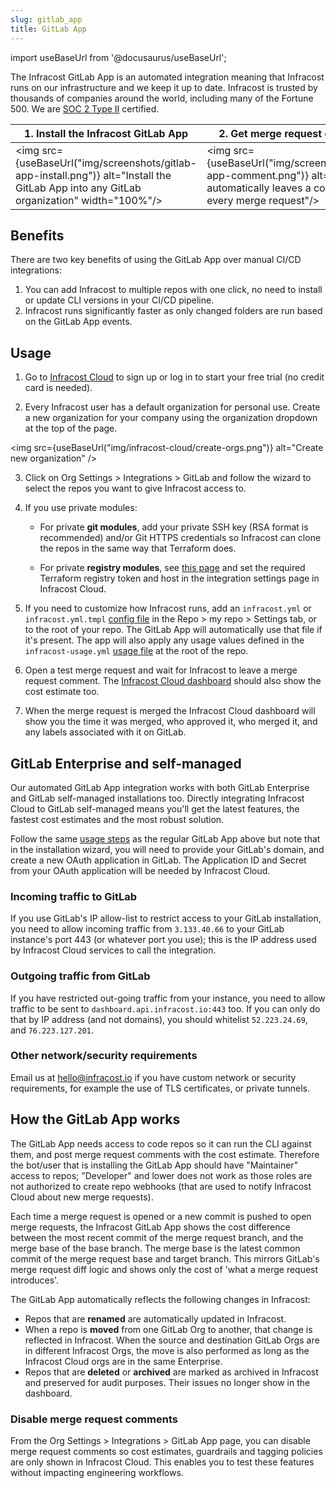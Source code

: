 ```yaml
---
slug: gitlab_app
title: GitLab App
---
```


import useBaseUrl from '@docusaurus/useBaseUrl';

The Infracost GitLab App is an automated integration meaning that Infracost runs on our infrastructure and we keep it up to date. Infracost is trusted by thousands of companies around the world, including many of the Fortune 500. We are <a href="https://www.infracost.io/security/" target="_self" rel="">SOC 2 Type II</a> certified.

| 1. Install the Infracost GitLab App | 2. Get merge request comments |
|--------------|-----------|
<img src={useBaseUrl("img/screenshots/gitlab-app-install.png")} alt="Install the GitLab App into any GitLab organization" width="100%"/> | <img src={useBaseUrl("img/screenshots/gitlab-app-comment.png")} alt="Infracost automatically leaves a comment on every merge request"/>

## Benefits

There are two key benefits of using the GitLab App over manual CI/CD integrations:
1. You can add Infracost to multiple repos with one click, no need to install or update CLI versions in your CI/CD pipeline.
2. Infracost runs significantly faster as only changed folders are run based on the GitLab App events.

## Usage

1. Go to [Infracost Cloud](https://dashboard.infracost.io) to sign up or log in to start your free trial (no credit card is needed).

2. Every Infracost user has a default organization for personal use. Create a new organization for your company using the organization dropdown at the top of the page.

  <img src={useBaseUrl("img/infracost-cloud/create-orgs.png")} alt="Create new organization" />

3. Click on Org Settings > Integrations > GitLab and follow the wizard to select the repos you want to give Infracost access to.

4. If you use private modules:
    - For private **git modules**, add your private SSH key (RSA format is recommended) and/or Git HTTPS credentials so Infracost can clone the repos in the same way that Terraform does.

    - For private **registry modules**, see [this page](/docs/features/terraform_modules/#terraform-registry-modules) and set the required Terraform registry token and host in the integration settings page in Infracost Cloud.

5. If you need to customize how Infracost runs, add an `infracost.yml` or `infracost.yml.tmpl` [config file](/docs/features/config_file/) in the Repo > my repo > Settings tab, or to the root of your repo. The GitLab App will automatically use that file if it's present. The app will also apply any usage values defined in the `infracost-usage.yml` [usage file](/docs/features/usage_based_resources/) at the root of the repo.

6. Open a test merge request and wait for Infracost to leave a merge request comment. The [Infracost Cloud dashboard](https://dashboard.infracost.io) should also show the cost estimate too.

7. When the merge request is merged the Infracost Cloud dashboard will show you the time it was merged, who approved it, who merged it, and any labels associated with it on GitLab.

## GitLab Enterprise and self-managed

Our automated GitLab App integration works with both GitLab Enterprise and GitLab self-managed installations too. Directly integrating Infracost Cloud to GitLab self-managed means you'll get the latest features, the fastest cost estimates and the most robust solution.

Follow the same [usage steps](#usage) as the regular GitLab App above but note that in the installation wizard, you will need to provide your GitLab's domain, and create a new OAuth application in GitLab. The Application ID and Secret from your OAuth application will be needed by Infracost Cloud.

### Incoming traffic to GitLab

If you use GitLab's IP allow-list to restrict access to your GitLab installation, you need to allow incoming traffic from `3.133.40.66` to your GitLab instance's port 443 (or whatever port you use); this is the IP address used by Infracost Cloud services to call the integration.

### Outgoing traffic from GitLab

If you have restricted out-going traffic from your instance, you need to allow traffic to be sent to `dashboard.api.infracost.io:443` too. If you can only do that by IP address (and not domains), you should whitelist `52.223.24.69`, and `76.223.127.201`.

### Other network/security requirements

Email us at [hello@infracost.io](mailto:hello@infracost.io) if you have custom network or security requirements, for example the use of TLS certificates, or private tunnels.

## How the GitLab App works

The GitLab App needs access to code repos so it can run the CLI against them, and post merge request comments with the cost estimate. Therefore the bot/user that is installing the GitLab App should have "Maintainer" access to repos; "Developer" and lower does not work as those roles are not authorized to create repo webhooks (that are used to notify Infracost Cloud about new merge requests).

Each time a merge request is opened or a new commit is pushed to open merge requests, the Infracost GitLab App shows the cost difference between the most recent commit of the merge request branch, and the merge base of the base branch. The merge base is the latest common commit of the merge request base and target branch. This mirrors GitLab's merge request diff logic and shows only the cost of 'what a merge request introduces'.

The GitLab App automatically reflects the following changes in Infracost:
- Repos that are **renamed** are automatically updated in Infracost.
- When a repo is **moved** from one GitLab Org to another, that change is reflected in Infracost. When the source and destination GitLab Orgs are in different Infracost Orgs, the move is also performed as long as the Infracost Cloud orgs are in the same Enterprise.
- Repos that are **deleted** or **archived** are marked as archived in Infracost and preserved for audit purposes. Their issues no longer show in the dashboard.

### Disable merge request comments

From the Org Settings > Integrations > GitLab App page, you can disable merge request comments so cost estimates, guardrails and tagging policies are only shown in Infracost Cloud. This enables you to test these features without impacting engineering workflows.
